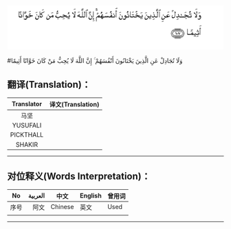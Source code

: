 ![004:107](images/004_107.gif)

#وَلَا تُجَادِلْ عَنِ الَّذِينَ يَخْتَانُونَ أَنْفُسَهُمْ ۚ إِنَّ اللَّهَ لَا يُحِبُّ مَنْ كَانَ خَوَّانًا أَثِيمًا 

## 

## 翻译(Translation)：

| Translator | 译文(Translation) |
| :--------: | ----------------- |
|    马坚    |                   |
|  YUSUFALI  |                   |
| PICKTHALL  |                   |
|   SHAKIR   |                   |

---

## 对位释义(Words Interpretation)：

| No   | العربية | 中文    | English | 曾用词 |
| ---- | ------: | ------- | ------- | ------ |
| 序号 |    阿文 | Chinese | 英文    | Used   |
|      |         |         |         |        |

---
